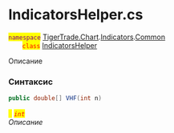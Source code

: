 
# IndicatorsHelper.cs
<mark style="color:purple;">`namespace`</mark> [TigerTrade.Chart](../../../../../TigerTrade.Chart.md).[Indicators](../../../../../TigerTrade.Chart/Indicators.md).[Common](../../../../../TigerTrade.Chart/Indicators/Common.md)  
&nbsp;&nbsp;&nbsp;&nbsp;&nbsp;&nbsp;&nbsp;<mark style="color:red;">`class`</mark> [IndicatorsHelper](../../IndicatorsHelper.cs.md)

Описание

### Синтаксис
```csharp
public double[] VHF(int n)
```

<mark style="color:yellow;">`n`</mark> <mark style="color:red;">*`int`*</mark>  
 *Описание*  
  

                    
                    